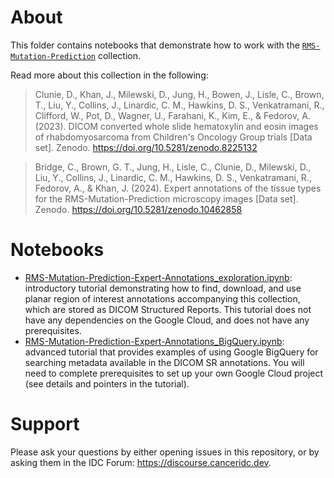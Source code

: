 # About

This folder contains notebooks that demonstrate how to work with the [`RMS-Mutation-Prediction`](https://portal.imaging.datacommons.cancer.gov/explore/filters/?collection_id=rms_mutation_prediction) collection.

Read more about this collection in the following:

> Clunie, D., Khan, J., Milewski, D., Jung, H., Bowen, J., Lisle, C., Brown, T., Liu, Y., Collins, J., Linardic, C. M., Hawkins, D. S., Venkatramani, R., Clifford, W., Pot, D., Wagner, U., Farahani, K., Kim, E., & Fedorov, A. (2023). DICOM converted whole slide hematoxylin and eosin images of rhabdomyosarcoma from Children's Oncology Group trials [Data set]. Zenodo. https://doi.org/10.5281/zenodo.8225132

> Bridge, C., Brown, G. T., Jung, H., Lisle, C., Clunie, D., Milewski, D., Liu, Y., Collins, J., Linardic, C. M., Hawkins, D. S., Venkatramani, R., Fedorov, A., & Khan, J. (2024). Expert annotations of the tissue types for the RMS-Mutation-Prediction microscopy images [Data set]. Zenodo. https://doi.org/10.5281/zenodo.10462858

# Notebooks

* [RMS-Mutation-Prediction-Expert-Annotations_exploration.ipynb](https://github.com/ImagingDataCommons/IDC-Tutorials/blob/master/notebooks/collections_demos/rms_mutation_prediction/RMS-Mutation-Prediction-Expert-Annotations_exploration.ipynb): introductory tutorial demonstrating how to find, download, and use planar region of interest annotations accompanying this collection, which are stored as DICOM Structured Reports. This tutorial does not have any dependencies on the Google Cloud, and does not have any prerequisites.
* [RMS-Mutation-Prediction-Expert-Annotations_BigQuery.ipynb](https://github.com/ImagingDataCommons/IDC-Tutorials/blob/master/notebooks/collections_demos/rms_mutation_prediction/RMS-Mutation-Prediction-Expert-Annotations_BigQuery.ipynb): advanced tutorial that provides examples of using Google BigQuery for searching metadata available in the DICOM SR annotations. You will need to complete prerequisites to set up your own Google Cloud project (see details and pointers in the tutorial).

# Support

Please ask your questions by either opening issues in this repository, or by asking them in the IDC Forum: https://discourse.canceridc.dev.